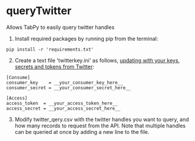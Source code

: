 # queryTwitter
Allows TabPy to easily query twitter handles

1. Install required packages by running pip from the terminal: 
```
pip install -r 'requirements.txt'
```
2. Create a text file 'twitterkey.ini' as follows, [updating with your keys, secrets and tokens from Twitter](https://developer.twitter.com/en/docs/authentication/oauth-1-0a):
```
[Consume]
consumer_key    = __your_consumer_key_here__
consumer_secret = __your_consumer_secret_here__

[Access]
access_token  = __your_access_token_here__
access_secret = __your_access_secret_here__
```
3. Modify twitter_qery.csv with the twitter handles you want to query, and how many records to request from the API. Note that multiple handles can be queried at once by adding a new line to the file.
